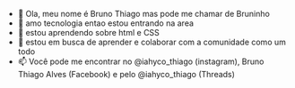 - 👋 Ola, meu nome é Bruno Thiago mas pode me chamar de Bruninho
- 👀 amo tecnologia entao estou entrando na area
- 🌱 estou aprendendo sobre html e CSS
- 💞️ estou em busca de aprender e colaborar com a comunidade como um todo 
- 📫 Você pode me encontrar no @iahyco_thiago (instagram), Bruno Thiago Alves (Facebook) e pelo @iahyco_thiago (Threads)
  
<!---
Bruno-Thiago/Bruno-Thiago is a ✨ special ✨ repository because its `README.md` (this file) appears on your GitHub profile.
You can click the Preview link to take a look at your changes.
--->
